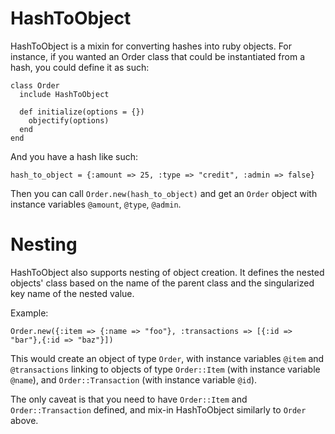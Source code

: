 HashToObject
============

HashToObject is a mixin for converting hashes into ruby objects.  For instance, if you wanted an Order class that could be instantiated from a hash, you could define it as such:

    class Order
      include HashToObject

      def initialize(options = {})
        objectify(options)
      end
    end

And you have a hash like such:
 
    hash_to_object = {:amount => 25, :type => "credit", :admin => false}

Then you can call `Order.new(hash_to_object)` and get an `Order` object with instance variables `@amount`, `@type`, `@admin`.

Nesting
=======
HashToObject also supports nesting of object creation.  It defines the nested objects' class based on the name of the parent class and the singularized key name of the nested value.

Example:

    Order.new({:item => {:name => "foo"}, :transactions => [{:id => "bar"},{:id => "baz"}])

This would create an object of type `Order`, with instance variables `@item` and `@transactions` linking to objects of type `Order::Item` (with instance variable `@name`), and `Order::Transaction` (with instance variable `@id`).  

The only caveat is that you need to have `Order::Item` and `Order::Transaction` defined, and mix-in HashToObject similarly to `Order` above.
